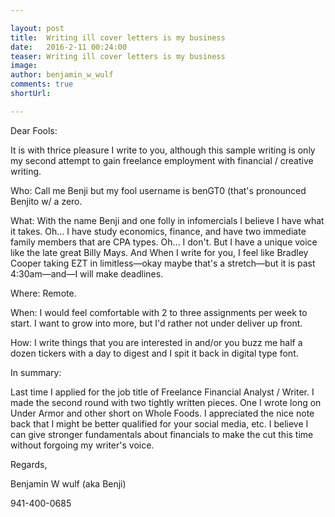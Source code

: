 ```yaml
---

layout: post
title:  Writing ill cover letters is my business
date:   2016-2-11 00:24:00
teaser: Writing ill cover letters is my business
image:  
author: benjamin_w_wulf
comments: true
shortUrl: 

---
```


Dear Fools:

It is with thrice pleasure I write to you, although this sample writing is only my second attempt to gain freelance employment with financial / creative writing.

Who: Call me Benji but my fool username is benGT0 (that's pronounced Benjito w/ a zero.

What: With the name Benji and one folly in infomercials I believe I have what it takes. Oh… I have study economics, finance, and have two immediate family members that are CPA types. Oh… I don't. But I have a unique voice like the late great Billy Mays. And When I write for you, I feel like Bradley Cooper taking EZT in limitless—okay maybe that's a stretch—but it is past 4:30am—and—I will make deadlines.

Where: Remote.

When: I would feel comfortable with 2 to three assignments per week to start. I want to grow into more, but I'd rather not under deliver up front.

How: I write things that you are interested in and/or you buzz me half a dozen tickers with a day to digest and I spit it back in digital type font.

In summary:

Last time I applied for the job title of Freelance Financial Analyst / Writer. I made the second round with two tightly written pieces. One I wrote long on Under Armor and other short on Whole Foods. I appreciated the nice note back that I might be better qualified for your social media, etc. I believe I can give stronger fundamentals about financials to make the cut this time without forgoing my writer's voice.

Regards,

Benjamin W wulf (aka Benji)

941-400-0685
